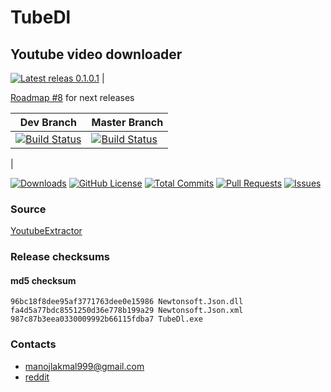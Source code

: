# TubeDl
## Youtube video downloader

[![Latest releas 0.1.0.1](https://intense-chamber-55169.herokuapp.com/release/l4km47/tubedl.svg)](https://github.com/l4km47/TubeDl/releases/tag/0.1.0.1) | 

[Roadmap #8](https://github.com/l4km47/TubeDl/issues/8) for next releases

| Dev Branch | Master Branch |
|---|---|
| [![Build Status](https://travis-ci.org/l4km47/TubeDl.svg?branch=master)](https://travis-ci.org/l4km47/TubeDl) | [![Build Status](https://travis-ci.org/l4km47/TubeDl.svg?branch=dev)](https://travis-ci.org/l4km47/TubeDl)
 |

[![Downloads](https://intense-chamber-55169.herokuapp.com/downloads/l4km47/tubedl/total.svg)](https://github.com/l4km47/TubeDl/releases)
[![GitHub License](https://intense-chamber-55169.herokuapp.com/license/l4km47/TubeDl.svg)](https://raw.githubusercontent.com/l4km47/TubeDl/master/LICENSE)
[![Total Commits](https://intense-chamber-55169.herokuapp.com/commits/l4km47/TubeDl.svg)](https://github.com/l4km47/TubeDl/commits/master)
[![Pull Requests](https://intense-chamber-55169.herokuapp.com/pulls/l4km47/tubedl.svg)](https://github.com/l4km47/TubeDl/pulls)
[![Issues](https://intense-chamber-55169.herokuapp.com/issues/l4km47/TubeDl.svg)](https://github.com/l4km47/TubeDl/issues)

### Source 

[YoutubeExtractor](https://github.com/flagbug/YoutubeExtractor)


### Release checksums 
#### md5 checksum
```
96bc18f8dee95af3771763dee0e15986 Newtonsoft.Json.dll
fa4d5a77bdc8551250d36e778b199a29 Newtonsoft.Json.xml
987c87b3eea0330009992b66115fdba7 TubeDl.exe

```

### Contacts
* manojlakmal999@gmail.com
* [reddit](https://www.reddit.com/user/aka_l4km47/)
